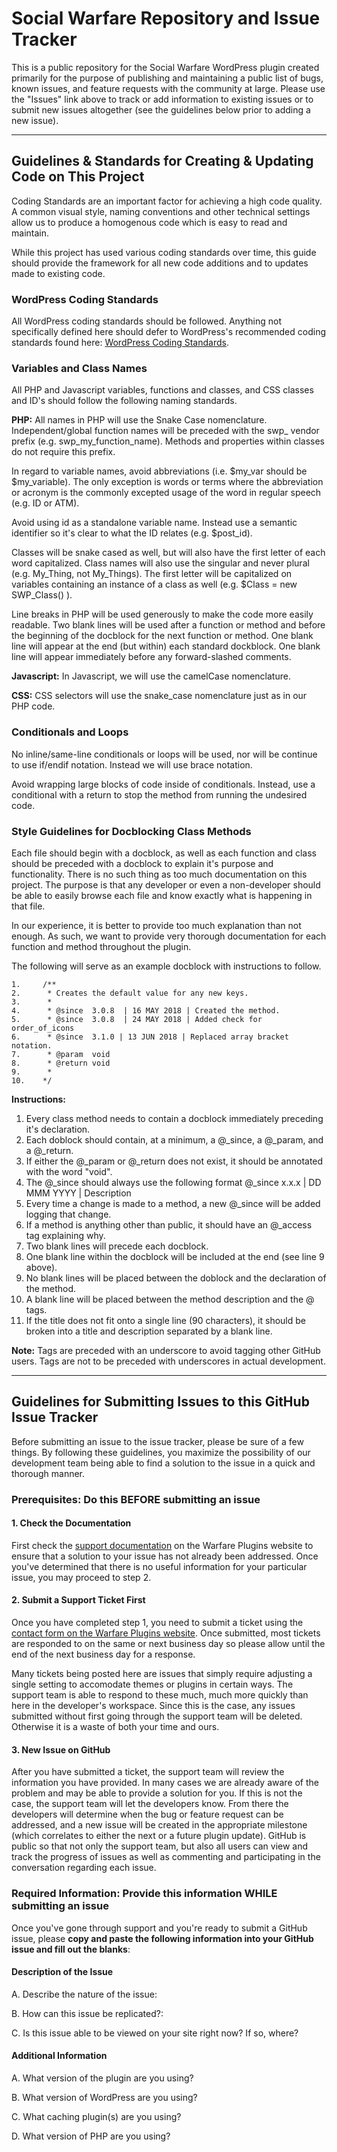 # Social Warfare Repository and Issue Tracker
This is a public repository for the Social Warfare WordPress plugin created primarily for the purpose of publishing and maintaining a public list of bugs, known issues, and feature requests with the community at large. Please use the "Issues" link above to track or add information to existing issues or to submit new issues altogether (see the guidelines below prior to adding a new issue).

***

## Guidelines & Standards for Creating & Updating Code on This Project

Coding Standards are an important factor for achieving a high code quality. A common visual style, naming conventions and other technical settings allow us to produce a homogenous code which is easy to read and maintain.

While this project has used various coding standards over time, this guide should provide the framework for all new code additions and to updates made to existing code.

### WordPress Coding Standards
All WordPress coding standards should be followed. Anything not specifically defined here should defer to WordPress's recommended coding standards found here: [WordPress Coding Standards](https://codex.wordpress.org/WordPress_Coding_Standards).

### Variables and Class Names
All PHP and Javascript variables, functions and classes, and CSS classes and ID's should follow the following naming standards. 

**PHP:** All names in PHP will use the Snake Case nomenclature. Independent/global function names will be preceded with the swp_ vendor prefix (e.g. swp_my_function_name). Methods and properties within classes do not require this prefix.

In regard to variable names, avoid abbreviations (i.e. $my_var should be $my_variable). The only exception is words or terms where the abbreviation or acronym is the commonly excepted usage of the word in regular speech (e.g. ID or ATM).

Avoid using id as a standalone variable name. Instead use a semantic identifier so it's clear to what the ID relates (e.g. $post_id).

Classes will be snake cased as well, but will also have the first letter of each word capitalized. Class names will also use the singular and never plural (e.g. My_Thing, not My_Things). The first letter will be capitalized on variables containing an instance of a class as well (e.g. $Class = new SWP_Class() ).

Line breaks in PHP will be used generously to make the code more easily readable. Two blank lines will be used after a function or method and before the beginning of the docblock for the next function or method. One blank line will appear at the end (but within) each standard dockblock. One blank line will appear immediately before any forward-slashed comments.

**Javascript:** In Javascript, we will use the camelCase nomenclature. 

**CSS:** CSS selectors will use the snake_case nomenclature just as in our PHP code.

### Conditionals and Loops
No inline/same-line conditionals or loops will be used, nor will be continue to use if/endif notation. Instead we will use brace notation.

Avoid wrapping large blocks of code inside of conditionals. Instead, use a conditional with a return to stop the method from running the undesired code.

### Style Guidelines for Docblocking Class Methods
Each file should begin with a docblock, as well as each function and class should be preceded with a docblock to explain it's purpose and functionality. There is no such thing as too much documentation on this project. The purpose is that any developer or even a non-developer should be able to easily browse each file and know exactly what is happening in that file.

In our experience, it is better to provide too much explanation than not enough. As such, we want to provide very thorough documentation for each function and method throughout the plugin.

The following will serve as an example docblock with instructions to follow.

```
1.     /**
2.      * Creates the default value for any new keys.
3.      *
4.      * @since  3.0.8  | 16 MAY 2018 | Created the method.
5.      * @since  3.0.8  | 24 MAY 2018 | Added check for order_of_icons
6.      * @since  3.1.0 | 13 JUN 2018 | Replaced array bracket notation.
7.      * @param  void
8.      * @return void
9.      *
10.    */
```
**Instructions:**

1. Every class method needs to contain a docblock immediately preceding it's declaration.
2. Each doblock should contain, at a minimum, a @_since, a @_param, and a @_return.
3. If either the @_param or @_return does not exist, it should be annotated with the word "void".
4. The @_since should always use the following format @_since x.x.x | DD MMM YYYY | Description
5. Every time a change is made to a method, a new @_since will be added logging that change.
6. If a method is anything other than public, it should have an @_access tag explaining why.
7. Two blank lines will precede each docblock.
8. One blank line within the docblock will be included at the end (see line 9 above).
9. No blank lines will be placed between the doblock and the declaration of the method.
10. A blank line will be placed between the method description and the @ tags.
11. If the title does not fit onto a single line (90 characters), it should be broken into a title and description separated by a blank line.

**Note:** Tags are preceded with an underscore to avoid tagging other GitHub users. Tags are not to be preceded with underscores in actual development.

***

## Guidelines for Submitting Issues to this GitHub Issue Tracker
Before submitting an issue to the issue tracker, please be sure of a few things. By following these guidelines, you maximize the possibility of our development team being able to find a solution to the issue in a quick and thorough manner.

### Prerequisites: Do this BEFORE submitting an issue

#### 1. Check the Documentation
First check the [support documentation](https://warfareplugins.com/support/) on the Warfare Plugins website to ensure that a solution to your issue has not already been addressed. Once you've determined that there is no useful information for your particular issue, you may proceed to step 2.

#### 2. Submit a Support Ticket First
Once you have completed step 1, you need to submit a ticket using the [contact form on the Warfare Plugins website](https://warfareplugins.com/). Once submitted, most tickets are responded to on the same or next business day so please allow until the end of the next business day for a response.

Many tickets being posted here are issues that simply require adjusting a single setting to accomodate themes or plugins in certain ways. The support team is able to respond to these much, much more quickly than here in the developer's workspace. Since this is the case, any issues submitted without first going through the support team will be deleted. Otherwise it is a waste of both your time and ours.

#### 3. New Issue on GitHub
After you have submitted a ticket, the support team will review the information you have provided. 
In many cases we are already aware of the problem and may be able to provide a solution for you. 
If this is not the case, the support team will let the developers know. From there the developers will determine when the bug or feature request can be addressed, and a new issue will be created in the appropriate milestone (which correlates to either the next or a future plugin update). 
GitHub is public so that not only the support team, but also all users can view and track the progress of issues as well as commenting and participating in the conversation regarding each issue.

### Required Information: Provide this information WHILE submitting an issue
Once you've gone through support and you're ready to submit a GitHub issue, please **copy and paste the following information into your GitHub issue and fill out the blanks**:

#### Description of the Issue

A. Describe the nature of the issue:

B. How can this issue be replicated?:

C. Is this issue able to be viewed on your site right now? If so, where?

#### Additional Information

A. What version of the plugin are you using?

B. What version of WordPress are you using?

C. What caching plugin(s) are you using?

D. What version of PHP are you using?
